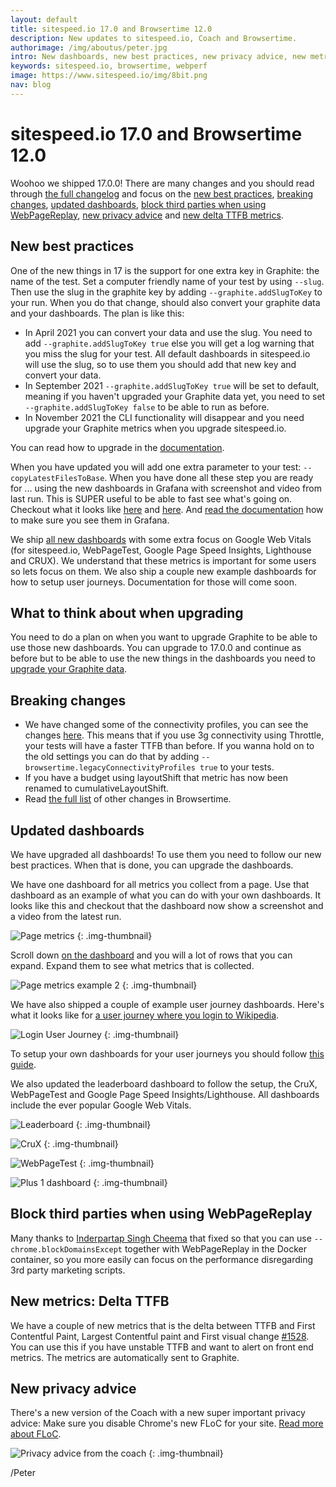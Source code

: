 ```yaml
---
layout: default
title: sitespeed.io 17.0 and Browsertime 12.0 
description: New updates to sitespeed.io, Coach and Browsertime.
authorimage: /img/aboutus/peter.jpg
intro: New dashboards, new best practices, new privacy advice, new metrics and you can now block third party content when running WebPageReplay and Chrome.
keywords: sitespeed.io, browsertime, webperf
image: https://www.sitespeed.io/img/8bit.png
nav: blog
---
```


# sitespeed.io 17.0 and Browsertime 12.0 

Woohoo we shipped 17.0.0! There are many changes and you should read through [the full changelog](https://github.com/sitespeedio/sitespeed.io/blob/main/CHANGELOG.md#1700---2021-0415) and focus on the [new best practices](#new-best-practices), [breaking changes](#breaking-changes), [updated dashboards](#updated-dashboards), [block third parties when using WebPageReplay](#block-third-parties-when-using-webpagereplay), [new privacy advice](#new-privacy-advice) and [new delta TTFB metrics](#new-metrics-delta-ttfb).

## New best practices
One of the new things in 17 is the support for one extra key in Graphite: the name of the test. Set a computer friendly name of your test by using `--slug`. Then use the slug in the graphite key by adding `--graphite.addSlugToKey` to your run. When you do that change, should also convert your graphite data and your dashboards. The plan is like this:
* In April 2021 you can convert your data and use the slug. You need to add `--graphite.addSlugToKey true` else you will get a log warning that you miss the slug for your test. All default dashboards in sitespeed.io will use the slug, so to use them you should add that new key and convert your data.
* In September 2021 `--graphite.addSlugToKey true` will be set to default, meaning if you haven't upgraded your Graphite data yet, you need to set `--graphite.addSlugToKey false` to be able to run as before.
* In November 2021 the CLI functionality will disappear and you need upgrade your Graphite metrics when you upgrade sitespeed.io. 

You can read how to upgrade in the [documentation](https://www.sitespeed.io/documentation/sitespeed.io/graphite/#upgrade-to-use-the-test-slug-in-the-namespace).

When you have updated you will add one extra parameter to your test: `--copyLatestFilesToBase`. When you have done all these step you are ready for ... using the new dashboards in Grafana with screenshot and video from last run. This is SUPER useful to be able to fast see what's going on. Checkout what it looks like [here](https://dashboard.sitespeed.io/d/000000064/page-metrics-mobile?orgId=1) and [here](https://dashboard.sitespeed.io/d/d-pdqGBGdse/wikipedia-login?orgId=1). And [read the documentation](https://www.sitespeed.io/documentation/sitespeed.io/performance-dashboard/#how-to-get-the-latest-videoscreenshot-visible-in-grafana) how to make sure you see them in Grafana.

We ship [all new dashboards](https://github.com/sitespeedio/grafana-bootstrap-docker/tree/main/dashboards/graphite) with some extra focus on Google Web Vitals (for sitespeed.io, WebPageTest, Google Page Speed Insights, Lighthouse and CRUX). We understand that these metrics is important for some users so lets focus on them. We also ship a couple new example dashboards for how to setup user journeys. Documentation for those will come soon.

## What to think about when upgrading
You need to do a plan on when you want to upgrade Graphite to be able to use those new dashboards. You can upgrade to 17.0.0 and continue as before but to be able to use the new things in the dashboards you need to [upgrade your Graphite data](https://www.sitespeed.io/documentation/sitespeed.io/graphite/#upgrade-to-use-the-test-slug-in-the-namespace).

## Breaking changes
* We have changed some of the connectivity profiles, you can see the changes [here](https://github.com/sitespeedio/browsertime/pull/1160/files). This means that if you use 3g connectivity using Throttle, your tests will have a faster TTFB than before. If you wanna hold on to the old settings you can do that by adding `--browsertime.legacyConnectivityProfiles true` to your tests.
* If you have a budget using layoutShift that metric has now been renamed to cumulativeLayoutShift.
* Read [the full list](https://github.com/sitespeedio/browsertime/blob/main/CHANGELOG.md#changed) of other changes in Browsertime.

## Updated dashboards

We have upgraded all dashboards! To use them you need to follow our new best practices. When that is done, you can upgrade the dashboards.

We have one dashboard for all metrics you collect from a page. Use that dashboard as an example of what you can do with your own dashboards. It looks like this and checkout that the dashboard now show a screenshot and a video from the latest run.

![Page metrics]({{site.baseurl}}/img/pagesummary-example.jpg)
{: .img-thumbnail}

Scroll down [on the dashboard](https://dashboard.sitespeed.io/d/9NDMzFfMk/page-metrics-desktop?orgId=1) and you will a lot of rows that you can expand. Expand them to see what metrics that is collected.

![Page metrics example 2]({{site.baseurl}}/img/pagesummary-example-2.jpg)
{: .img-thumbnail}

We have also shipped a couple of example user journey dashboards. Here's what it looks like for [a user journey where you login to Wikipedia](https://dashboard.sitespeed.io/d/d-pdqGBGdse/wikipedia-login?orgId=1).

![Login User Journey]({{site.baseurl}}/img/user-journey-example.jpg)
{: .img-thumbnail}

To setup your own dashboards for your user journeys you should follow [this guide](https://www.sitespeed.io/documentation/sitespeed.io/performance-dashboard/#setup-your-own-user-journey-dashboard).

We also updated the leaderboard dashboard to follow the setup, the CruX, WebPageTest and Google Page Speed Insights/Lighthouse. All dashboards include the ever popular Google Web Vitals.

![Leaderboard]({{site.baseurl}}/img/leaderboard-dashboard.jpg)
{: .img-thumbnail}

![CruX]({{site.baseurl}}/img/crux-example.jpg)
{: .img-thumbnail}

![WebPageTest]({{site.baseurl}}/img/webpagetest-dashboard.jpg)
{: .img-thumbnail}

![Plus 1 dashboard]({{site.baseurl}}/img/gpsi-lighthouse-example.jpg)
{: .img-thumbnail}

## Block third parties when using WebPageReplay

Many thanks to [Inderpartap Singh Cheema](https://github.com/inderpartap) that fixed so that you can use `--chrome.blockDomainsExcept` together with WebPageReplay in the Docker container, so you more easily can focus on the performance disregarding 3rd party marketing scripts.

## New metrics: Delta TTFB

We have a couple of new metrics that is the delta between TTFB and First Contentful Paint, Largest Contentful paint and First visual change [#1528](https://github.com/sitespeedio/browsertime/pull/1528). You can use this if you have unstable TTFB and want to alert on front end metrics. The metrics are automatically sent to Graphite.

## New privacy advice
There's a new version of the Coach with a new super important privacy advice: Make sure you disable Chrome's new FLoC for your site. [Read more about FLoC](https://www.eff.org/deeplinks/2021/03/googles-floc-terrible-idea).

![Privacy advice from the coach]({{site.baseurl}}/img/privacy-example.jpg)
{: .img-thumbnail}


/Peter